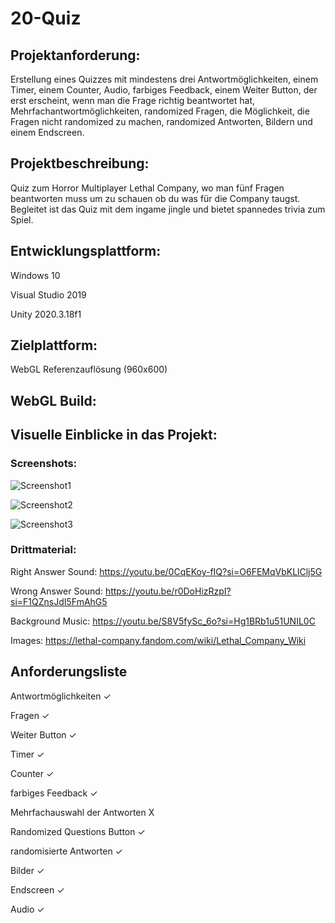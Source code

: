 # 20-Quiz
## Projektanforderung:
Erstellung eines Quizzes mit mindestens drei Antwortmöglichkeiten, einem Timer, einem Counter, Audio, farbiges Feedback, einem Weiter Button, der erst erscheint, wenn man die Frage richtig beantwortet hat, Mehrfachantwortmöglichkeiten, randomized Fragen, die Möglichkeit, die Fragen nicht randomized zu machen, randomized Antworten, Bildern und einem Endscreen.

## Projektbeschreibung:
Quiz zum Horror Multiplayer Lethal Company, wo man fünf Fragen beantworten muss um zu schauen ob du was für die Company taugst. Begleitet ist das Quiz mit dem ingame jingle und bietet spannedes trivia zum Spiel.

## Entwicklungsplattform:
Windows 10

Visual Studio 2019

Unity 2020.3.18f1

## Zielplattform:
WebGL Referenzauflösung (960x600)

## WebGL Build:


## Visuelle Einblicke in das Projekt:
### Screenshots:
![Screenshot1](https://github.com/5ahmns-2324/20-Quiz/assets/91017666/fde6e1a0-fa4a-4338-854e-1595fbb9120f)

![Screenshot2](https://github.com/5ahmns-2324/20-Quiz/assets/91017666/54fcf9cb-2206-4c8e-86e1-ea2ba11e72b6)

![Screenshot3](https://github.com/5ahmns-2324/20-Quiz/assets/91017666/21cba081-d48f-4cf6-9073-bd3f6d98e2f3)

### Drittmaterial:
Right Answer Sound: https://youtu.be/0CqEKoy-fIQ?si=O6FEMqVbKLlClj5G

Wrong Answer Sound: https://youtu.be/r0DoHizRzpI?si=F1QZnsJdI5FmAhG5

Background Music: https://youtu.be/S8V5fySc_6o?si=Hg1BRb1u51UNIL0C

Images: https://lethal-company.fandom.com/wiki/Lethal_Company_Wiki

## Anforderungsliste
Antwortmöglichkeiten ✓

Fragen ✓

Weiter Button ✓

Timer ✓

Counter ✓

farbiges Feedback ✓

Mehrfachauswahl der Antworten X

Randomized Questions Button ✓

randomisierte Antworten ✓

Bilder ✓

Endscreen ✓

Audio ✓
